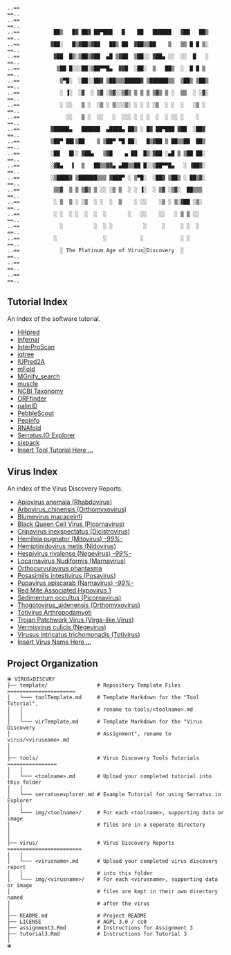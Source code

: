 ```
..==                                                                        ==..
..==                                                                        ==..
..==           ██▒   █▓ ██▓ ██▀███   █    ██   ██████   ▓██   ██▒           ==..
..==          ▓██░   █▒▓██▒▓██   ██▒ ██  ▓██▒▒██    ▒   ▒▒ █ █ ▒░           ==..
..==           ▓██  █▒░▒██▒▓██  ▄█ ▒▓██  ▒██░░ ▓██▄ ░░  ░░  █   ░           ==..
..==            ▒██ █░░░██░▒██▀▀█▄  ▓▓█  ░██░  ▒   ██▒  ░  █ █ ▒            ==..
..==             ▒▀█░  ░██░░██▓ ▒██▒▒▒█████▓ ▒██████▒▒  ▒██▒ ▒██▒           ==..
..==             ░ ▐░  ░▓  ░ ▒▓ ░▒▓░░▒▓▒ ▒ ▒ ▒ ▒▓▒ ▒ ░  ▒▒  ░ ░▓░           ==..
..==             ░ ░░   ▒ ░  ░▒ ░ ▒░░░▒░ ░ ░ ░ ░▒  ░ ░  ░   ░▒ ░            ==..
..==               ░░   ▒ ░  ░░   ░  ░░░ ░ ░ ░  ░  ░ ░░ ░    ░              ==..
..==          ▓█████▄   ██████  ▄████▄ ██▒ ░ █▓ ██▀███ ▓██  ░██▓            ==..
..==          ▒██▀ ██▌▒██    ▒ ▒██▀ ▀█ ██░   █▒▓██ ▒ ██▒▒██  ██▒            ==..
..==          ░██   █▌░ ▓██▄   ▒▓█    ▄ ██  █▒░▓██ ░▄█ ▒ ▒██ ██░            ==..
..==          ░▓█▄   ▌  ▒   ██▒▒▓▓▄ ▄██▒▒██ █░░▒██▀▀█▄   ░ ▐██▓░            ==..
..==          ░▒████▓ ▒██████▒▒▒ ▓███▀ ░ ▒▀█░  ░██▓ ▒██▒ ░ ██▒▓░            ==..
..==           ▒▒▓  ▒ ▒ ▒▓▒ ▒ ░░ ░▒ ▒  ░ ░ ▐░  ░ ▒▓ ░▒▓░  ██▒▒▒             ==,.
..==           ░ ▒  ▒ ░ ░▒  ░ ░  ░  ▒    ░ ░░    ░▒ ░ ▒░▓██ ░▒░             ==..
..==           ░ ░  ░ ░  ░  ░  ░       ░   ░░    ░░   ░ ▒ ▒ ░░              ==..
..==             ░          ░  ░ ░          ░     ░     ░ ░  ░              ==..
..==           ░               ░           ░            ░ ░                 ==..
..==             ░ The Platinum Age of Virus░Discovery  ░                   ==..
..==                                                                        ==..
..==                                                                        ==..
```

## Tutorial Index

An index of the software tutorial.

- [HHpred](tools/HHpred.md)
- [Infernal](tools/Infernal.md)
- [InterProScan](tools/InterProScan.md)
- [iqtree](tools/iqtree.md)
- [IUPred2A](tools/IUPred2A.md)
- [mFold](tools/mFold.md)
- [MGnify_search](tools/MGnify_search.md)
- [muscle](tools/muscle.md)
- [NCBI Taxonomy](tools/ncbi_tax.md)
- [ORFfinder](tools/ORFfinder.md)
- [palmID](tools/palmID.md)
- [PebbleScout](tools/pebblescout.md)
- [PepInfo](tools/PepInfo.md)
- [RNAfold](tools/RNAfold.md)
- [Serratus.IO Explorer](tools/serratusexplorer.md)
- [sixpack](tools/sixpack.md)
- [Insert Tool Tutorial Here ...](template/toolTemplate.md)

## Virus Index

An index of the Virus Discovery Reports.

- [Apiovirus anomala (Rhabdovirus)](virus/apiovirus_anomala.md)
- [Arbovirus_chinensis (Orthomyxovirus)](virus/Arbovirus_chinensis.md)
- [Blumevirus macaceinfi](virus/Blumevirus_macaceinfi.md)
- [Black Queen Cell Virus (Picornavirus)](virus/BQCV.md)
- [Cripavirus inexspectatus (Dicistrovirus)](virus/Cripavirus_inexspectatus.md)
- [Hemileia pugnator (Mitovirus) _-99%-_](virus/Hemileia_pugnator.md)
- [Hemiptinidovirus metis (Nidovirus)](virus/H_metis.md)
- [Hespivirus rivalense (Negevirus) _-99%-_](virus/hespivirus_rivalense.md)
- [Locarnavirus Nudiformis (Marnavirus)](virus/Locarnavirus_nudiformis.md)
- [Orthocurvulavirus phantasma](virus/Orthocurvulavirus_phantasma.md)
- [Posasimilis intestivirus (Posavirus)](virus/p_intestivirus.md)
- [Pupavirus apiscarab (Narnavirus) _-99%-_](virus/Pupavirus_apiscarab.md)
- [Red Mite Associated Hypovirus 1](virus/RedMiteAssociatedHypovirus1.md)
- [Sedimentum occultus (Picornavirus)](virus/sedimentum_occultus.md)
- [Thogotovirus_aidenensis (Orthomyxovirus)](virus/Thogotovirus_aidenensis.md)
- [Totivirus Arthropodamyoti](virus/Totivirus_Arthropodamyoti.md)
- [Trojan Patchwork Virus (Virga-like Virus)](virus/trojan_patchwork_virus.md)
- [Vermisvirus culicis (Negevirus)](virus/vermisvirus_culicis.md)
- [Virusus intricatus trichomonadis (Totivirus)](virus/virusus_intricatus_trichomonadis.md)
- [Insert Virus Name Here ...](template/virTemplate.md)


## Project Organization

```
⦿ VIRUSxDISCVRY
├── template/                # Repository Template Files ======================
│   └─── toolTemplate.md     # Template Markdown for the "Tool Tutorial",
│   │                        # rename to tools/<toolname>.md
│   │
│   └─── virTemplate.md      # Template Markdown for the "Virus Discovery
│                            # Assignment", rename to virus/<virusname>.md
│
│
├── tools/                   # Virus Discovery Tools Tutorials ================
│   │
│   └─── <toolname>.md       # Upload your completed tutorial into this folder
│   │
│   └─── serratusexplorer.md # Example Tutorial for using Serratus.io Explorer
│   │
│   └─── img/<toolname>/     # For each <toolname>, supporting data or image
│                            # files are in a seperate directory
│        
│
├── virus/                   # Virus Discovery Reports ========================
│   │
│   └─── <virusname>.md      # Upload your completed virus discovery report
│   │                        # into this folder
│   └─── img/<virusname>/    # For each <virusname>, supporting data or image
│                            # files are kept in their own directory named
│                            # after the virus
│
├── README.md                # Project README
├── LICENSE                  # AGPL 3.0 / cc0
├── assignment3.Rmd          # Instructions for Assignment 3
├── tutorial3.Rmd            # Instructions for Tutorial 3
│
⦿
```
